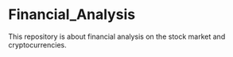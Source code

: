 # Financial_Analysis
 This repository is about financial analysis on the stock market and cryptocurrencies.
